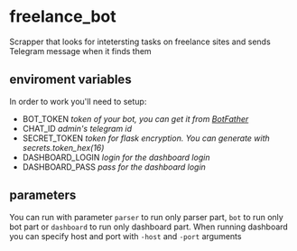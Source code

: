 # freelance_bot
Scrapper that looks for intetersting tasks on freelance sites and sends Telegram message when it finds them

## enviroment variables
In order to work you'll need to setup:
* BOT_TOKEN 		_token of your bot, you can get it from [BotFather](https://t.me/botfather)_
* CHAT_ID 			_admin's telegram id_
* SECRET_TOKEN 		_token for flask encryption. You can generate with secrets.token_hex(16)_
* DASHBOARD_LOGIN	_login for the dashboard login_
* DASHBOARD_PASS	_pass for the dashboard login_

## parameters
You can run with parameter `parser` to run only parser part, `bot` to run only bot part or `dashboard` to run only dashboard part.
When running dashboard you can specify host and port with `-host` and `-port` arguments